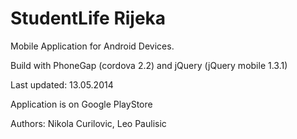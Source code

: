 StudentLife Rijeka 
=============================

Mobile Application for Android Devices.

Build with PhoneGap (cordova 2.2) and jQuery (jQuery mobile 1.3.1)

Last updated: 13.05.2014

Application is on Google PlayStore 

Authors: Nikola Curilovic, Leo Paulisic
